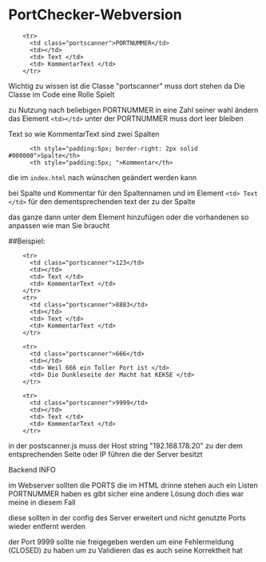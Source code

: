 # PortChecker-Webversion

```
    <tr>
      <td class="portscanner">PORTNUMMER</td>
      <td></td>
      <td> Text </td>
      <td> KommentarText </td>
    </tr>
```

Wichtig zu wissen ist die Classe "portscanner" muss dort stehen
da Die Classe im Code eine Rolle Spielt

zu Nutzung nach beliebigen PORTNUMMER in eine Zahl seiner wahl ändern
das Element `<td></td>` unter der PORTNUMMER muss dort leer bleiben

Text so wie KommentarText sind zwei Spalten

```
      <th style="padding:5px; border-right: 2px solid #000000">Spalte</th>
      <th style="padding:5px; ">Kommentar</th>
```

die im `index.html` nach wünschen geändert werden kann

bei Spalte und Kommentar für den Spaltennamen und im Element `<td> Text </td>`
für den dementsprechenden text der zu der Spalte

das ganze dann unter dem Element hinzufügen oder die vorhandenen so anpassen wie man Sie braucht

##Beispiel:
```
    <tr>
      <td class="portscanner">123</td>
      <td></td>
      <td> Text </td>
      <td> KommentarText </td>
    </tr>
    <tr>
      <td class="portscanner">8883</td>
      <td></td>
      <td> Text </td>
      <td> KommentarText </td>
    </tr>
   
    <tr>
      <td class="portscanner">666</td>
      <td></td>
      <td> Weil 666 ein Toller Port ist </td>
      <td> Die Dunkleseite der Macht hat KEKSE </td>
    </tr>

    <tr>
      <td class="portscanner">9999</td>
      <td></td>
      <td> Text </td>
      <td> KommentarText </td>
    </tr>
```

in der postscanner.js 
muss der Host string "192.168.178.20"
zu der dem entsprechenden Seite oder IP führen die der Server besitzt

Backend INFO

im Webserver sollten die PORTS die im HTML drinne stehen 
auch ein Listen PORTNUMMER haben 
es gibt sicher eine andere Lösung 
doch dies war meine in diesem Fall

diese sollten in der config des Server erweitert und nicht genutzte Ports wieder entfernt werden

der Port 9999 sollte nie freigegeben werden um eine Fehlermeldung (CLOSED) zu haben
um zu Validieren das es auch seine Korrektheit hat